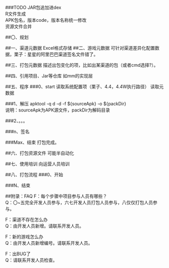 ###TODO
JAR包追加进dex  
R文件生成  
APK包名，版本code，版本名称统一修改  
资源文件合并

##〇、规划


##一、渠道元数据
Excel格式存储
##二、游戏元数据
可针对渠道差异化配置数据，栗子：星星的阿里巴巴渠道签名文件错了。

##三、打包元数据
描述出包变化的项，比如出某渠道的包（或者cmd选择?）。

##四、引用项目、Jar等仓库
如mm的实现层

##五、程序
###0、start
读取系统配置项（栗子、4.4，4.4W执行路径）
读取元数据

###1、解压
apktool -q d -d -f ${sourceApk} -o ${packDir}  
说明：sourceApk为APK源文件，packDir为解码目录

###2、。。。

###n、签名

###Max、结束
打包完成。

##六、打包资源文件
可能半自动化

##七、使用培训
向运营人员培训

##八、打包流程
###0、开始

###N、结束

##附录：FAQ
F：每个步骤中项目参与人员有哪些？  
Q：〇~五完全开发人员参与，六七开发人员打包人员参与，八仅仅打包人员参与。
  
F：渠道不存在怎么办  
Q：由开发人员新增。请联系开发人员。
  
F：新的游戏怎么办  
Q：由开发人员新增编号。请联系开发人员。
  
F：出BUG了  
Q：请联系开发人员检查。
